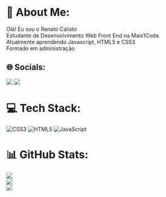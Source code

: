 # 💫 About Me:
Olá! Eu sou o Renato Calisto<br>Estudante de Desenvolvimento Web Front End  na Mais1Code.<br>Atualmente aprendendo  Javascript,  HTML5 e CSS3 <br>Formado em administração


## 🌐 Socials:
<a href="https://www.linkedin.com/in/renatocalisto/" target="_blank"><img src="https://img.shields.io/badge/-LinkedIn-%230077B5?style=for-the-badge&logo=linkedin&logoColor=white" target="_blank"></a> 
<a href = "mailto:renato.calistocs@gmail.com"><img src="https://img.shields.io/badge/-Gmail-%23333?style=for-the-badge&logo=gmail&logoColor=white" target="_blank"></a>

# 💻 Tech Stack:
![CSS3](https://img.shields.io/badge/css3-%231572B6.svg?style=for-the-badge&logo=css3&logoColor=white) ![HTML5](https://img.shields.io/badge/html5-%23E34F26.svg?style=for-the-badge&logo=html5&logoColor=white) ![JavaScript](https://img.shields.io/badge/javascript-%23323330.svg?style=for-the-badge&logo=javascript&logoColor=%23F7DF1E)
# 📊 GitHub Stats:
![](https://github-readme-stats.vercel.app/api?username=RenatoCCS&theme=tokyonight&hide_border=false&include_all_commits=false&count_private=false)<br/>
![](https://github-readme-streak-stats.herokuapp.com/?user=RenatoCCS&theme=tokyonight&hide_border=false)<br/>
![](https://github-readme-stats.vercel.app/api/top-langs/?username=RenatoCCS&theme=tokyonight&hide_border=false&include_all_commits=false&count_private=false&layout=compact)

<!-- Proudly created with GPRM ( https://gprm.itsvg.in ) -->
